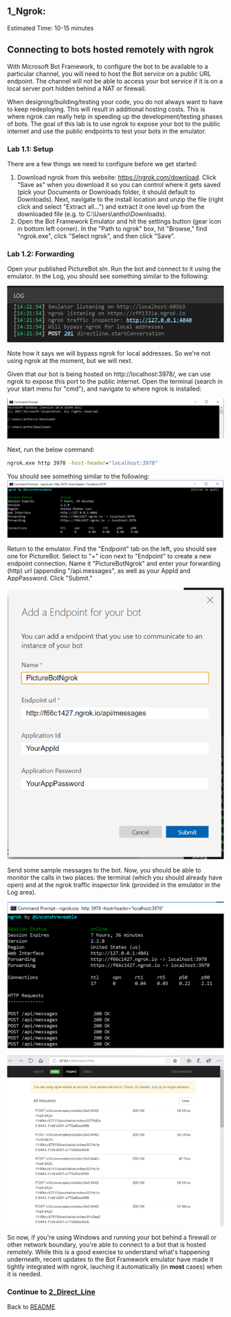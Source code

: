 ## 1_Ngrok:
Estimated Time: 10-15 minutes

## Connecting to bots hosted remotely with ngrok

With Microsoft Bot Framework, to configure the bot to be available to a particular channel, you will need to host the Bot service on a public URL endpoint. The channel will not be able to access your bot service if it is on a local server port hidden behind a NAT or firewall.  

When designing/building/testing your code, you do not always want to have to keep redeploying. This will result in additional hosting costs. This is where ngrok can really help in speeding up the development/testing phases of bots. The goal of this lab is to use ngrok to expose your bot to the public internet and use the public endpoints to test your bots in the emulator.

### Lab 1.1: Setup  

There are a few things we need to configure before we get started:

1. Download ngrok from this website: https://ngrok.com/download. Click "Save as" when you download it so you can control where it gets saved (pick your Documents or Downloads folder, it should default to Downloads). Next, navigate to the install location and unzip the file (right click and select "Extract all...") and extract it one level up from the downloaded file (e.g. to  C:\Users\antho\Downloads\).  
2. Open the Bot Framework Emulator and hit the settings button (gear icon in bottom left corner). In the "Path to ngrok" box, hit "Browse," find "ngrok.exe", click "Select ngrok", and then click "Save".

### Lab 1.2: Forwarding  

Open your published PictureBot.sln. Run the bot and connect to it using the emulator. In the Log, you should see something similar to the following:  

![ngrok](./resources/assets/ngrok.png)

Note how it says we will bypass ngrok for local addresses. So we're not using ngrok at the moment, but we will next.  

Given that our bot is being hosted on http://localhost:3978/, we can use ngrok to expose this port to the public internet. Open the terminal (search in your start menu for "cmd"), and navigate to where ngrok is installed:

![cd downloads](./resources/assets/cddownloads.png)

Next, run the below command:

```cmd
ngrok.exe http 3978 -host-header="localhost:3978"
```

You should see something similar to the following:
![ngrokrunning](./resources/assets/ngrokrunning.png)

Return to the emulator. Find the "Endpoint" tab on the left, you should see one for PictureBot. Select to "+" icon next to "Endpoint" to create a new endpoint connection. Name it "PictureBotNgrok" and enter your forwarding (http) url (appending "/api.messages", as well as your AppId and AppPassword. Click "Submit."

![endpoint](./resources/assets/endpoint.png)

Send some sample messages to the bot. Now, you should be able to monitor the calls in two places: the terminal (which you should already have open) and at the ngrok traffic inspector link (provided in the emulator in the Log area).  

![terminal view](./resources/assets/terminal.png)

![inspector](./resources/assets/inspector.png)

So now, if you're using Windows and running your bot behind a firewall or other network boundary, you're able to connect to a bot that is hosted remotely. While this is a good exercise to understand what's happening underneath, recent updates to the Bot Framework emulator have made it tightly integrated with ngrok, lauching it automatically (in **most** cases) when it is needed. 

### Continue to [2_Direct_Line](./2_Direct_Line.md)
Back to [README](./0_README.md)
